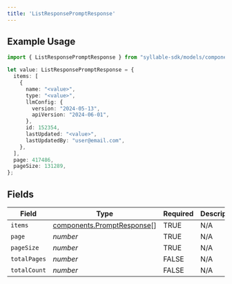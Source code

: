 ```yaml
---
title: 'ListResponsePromptResponse'
---
```


## Example Usage

```typescript
import { ListResponsePromptResponse } from "syllable-sdk/models/components";

let value: ListResponsePromptResponse = {
  items: [
    {
      name: "<value>",
      type: "<value>",
      llmConfig: {
        version: "2024-05-13",
        apiVersion: "2024-06-01",
      },
      id: 152354,
      lastUpdated: "<value>",
      lastUpdatedBy: "user@email.com",
    },
  ],
  page: 417486,
  pageSize: 131289,
};
```

## Fields

| Field                                                                    | Type                                                                     | Required                                                                 | Description                                                              |
| ------------------------------------------------------------------------ | ------------------------------------------------------------------------ | ------------------------------------------------------------------------ | ------------------------------------------------------------------------ |
| `items`                                                                  | [components.PromptResponse](/sdk-docs/models/components/promptresponse)[] | TRUE                                                       | N/A                                                                      |
| `page`                                                                   | *number*                                                                 | TRUE                                                       | N/A                                                                      |
| `pageSize`                                                               | *number*                                                                 | TRUE                                                       | N/A                                                                      |
| `totalPages`                                                             | *number*                                                                 | FALSE                                                       | N/A                                                                      |
| `totalCount`                                                             | *number*                                                                 | FALSE                                                       | N/A                                                                      |